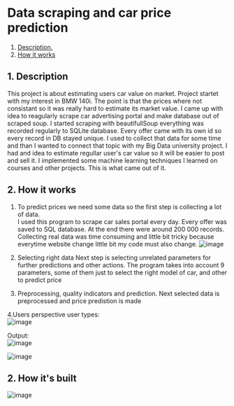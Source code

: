 # Data scraping and car price prediction  
1. [ Description. ](#desc)
2. [ How it works ](#works)

<a name="desc"></a>  
## 1. Description  

This project is about estimating users car value on market. Project startet with my interest in BMW 140i.
The point is that the prices where not consistant so it was really hard to estimate its market value. I came up with idea to reagularly scrape car advertising portal and make database out of scraped soup.
I started scraping with beautifullSoup everything was recorded regularly to SQLite database. Every offer came with its own id so every record in DB stayed unique.
I used to collect that data for some time and than I wanted to connect that topic with my Big Data university project. I had and idea to estimate regullar user's car value so it will be easier to post and sell it.
I implemented some machine learning techniques I learned on courses and other projects. This is what came out of it.


<a name="works"></a>  
## 2. How it works  

1. To predict prices we need some data so the first step is collecting a lot of data.  
   I used this program to scrape car sales portal every day. Every offer was saved to SQL database. At the end there were around 200 000 records. Collecting real data was time consuming and little bit tricky because everytime website change little bit my code must also change.
   ![image](https://github.com/TomDzie/Car-price-predictions-and-data-scraping-project/assets/117634603/3730604d-d37d-4aa1-908e-f48a89cc4521)

2. Selecting right data
   Next step is selecting unrelated parameters for further predictions and other actions.
   The program takes into account 9 parameters, some of them just to select the right model of car, and other to predict price

3. Preprocessing, quality indicators and prediction.
   Next selected data is preprocessed and price predistion is made

4.Users perspective
user types:  
![image](https://github.com/TomDzie/Car-price-predictions-and-data-scraping-project/assets/117634603/6fc1d241-54c3-434c-90fe-1b5a1837c5a8)   

Output:  
![image](https://github.com/TomDzie/Car-price-predictions-and-data-scraping-project/assets/117634603/9608a53c-22d5-417e-8b0a-7f9a54677cda)

![image](https://github.com/TomDzie/Car-price-predictions-and-data-scraping-project/assets/117634603/cca1b8af-72cb-49ee-9558-e17e3cc47b34)





<a name="build"></a>  
## 2. How it's built  

![image](https://github.com/TomDzie/Car-price-predictions-and-data-scraping-project/assets/117634603/e820ef2e-29e9-4f6c-a2a1-39418276b374)  

